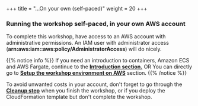+++
title = "...On your own (self-paced)"
weight = 20
+++

### Running the workshop self-paced, in your own AWS account

To complete this workshop, have access to an AWS account with administrative permissions. An IAM user with administrator access (**arn:aws:iam::aws:policy/AdministratorAccess**) will do nicely.


{{% notice info %}}
If you need an introduction to containers, Amazon ECS and AWS Fargate, continue to the [**Introduction section.**](/ecs-spot-capacity-providers/introduction.html") OR You can directly go to [**Setup the workshop environment on AWS**](/ecs-spot-capacity-providers/workshopsetup.html) section. 
{{% /notice %}}

To avoid unwanted costs in your account, don't forget to go through the [**Cleanup step**](/ecs-spot-capacity-providers/cleanup.html) when you finish the workshop, or if you deploy the CloudFormation template but don't complete the workshop.

